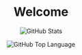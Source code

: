 
<h1 align="center">Welcome</h1>

<p align="center">
  <img src="https://github-readme-stats.vercel.app/api?username=tunyuanchang&theme=dark&card_width=500&show_icons=true&rank_icon=github" 
    alt="GitHub Stats">
</p>

<p align="center">
  <img src="https://github-readme-stats.vercel.app/api/top-langs/?username=tunyuanchang&theme=dark&card_width=500&layout=compact&size_weight=0.5&count_weight=0.5&exclude_repo=tunyuanchang.github.io"       alt="GitHub Top Language">
</p>


<!--
![GitHub Stats](https://github-readme-stats.vercel.app/api?username=tunyuanchang&theme=dark&show_icons=true&rank_icon=github&card_width=500)
![Top Langs](https://github-readme-stats.vercel.app/api/top-langs/?username=tunyuanchang&size_weight=0.5&count_weight=0.5&exclude_repo=tunyuanchang.github.io&layout=compact&theme=dark&card_width=500)
-->
